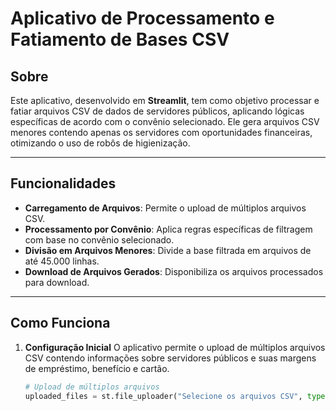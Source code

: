 # Aplicativo de Processamento e Fatiamento de Bases CSV

## Sobre
Este aplicativo, desenvolvido em **Streamlit**, tem como objetivo processar e fatiar arquivos CSV de dados de servidores públicos, aplicando lógicas específicas de acordo com o convênio selecionado. Ele gera arquivos CSV menores contendo apenas os servidores com oportunidades financeiras, otimizando o uso de robôs de higienização.

---

## Funcionalidades
- **Carregamento de Arquivos**: Permite o upload de múltiplos arquivos CSV.
- **Processamento por Convênio**: Aplica regras específicas de filtragem com base no convênio selecionado.
- **Divisão em Arquivos Menores**: Divide a base filtrada em arquivos de até 45.000 linhas.
- **Download de Arquivos Gerados**: Disponibiliza os arquivos processados para download.

---

## Como Funciona

1. **Configuração Inicial**
   O aplicativo permite o upload de múltiplos arquivos CSV contendo informações sobre servidores públicos e suas margens de empréstimo, benefício e cartão.

   ```python
   # Upload de múltiplos arquivos
   uploaded_files = st.file_uploader("Selecione os arquivos CSV", type="csv", accept_multiple_files=True)
